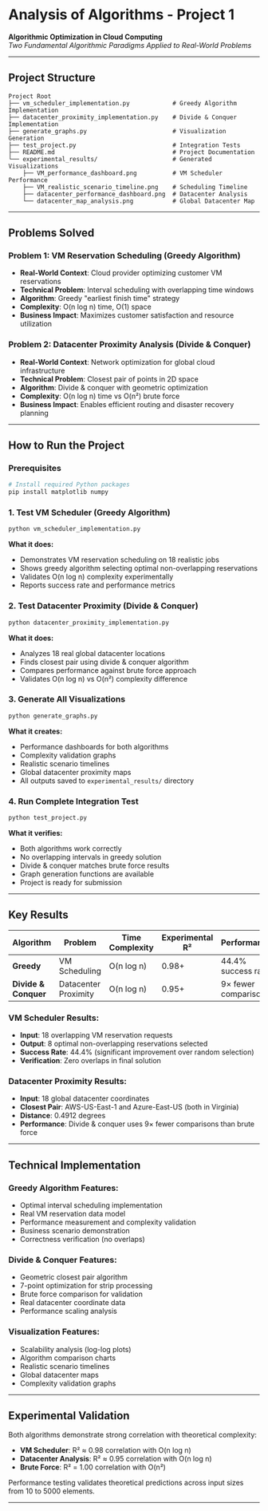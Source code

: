 # Analysis of Algorithms - Project 1

**Algorithmic Optimization in Cloud Computing**  
*Two Fundamental Algorithmic Paradigms Applied to Real-World Problems*

---

## **Project Structure**

```
Project Root
├── vm_scheduler_implementation.py            # Greedy Algorithm Implementation
├── datacenter_proximity_implementation.py    # Divide & Conquer Implementation
├── generate_graphs.py                        # Visualization Generation
├── test_project.py                           # Integration Tests
├── README.md                                 # Project Documentation
└── experimental_results/                     # Generated Visualizations
    ├── VM_performance_dashboard.png          # VM Scheduler Performance
    ├── VM_realistic_scenario_timeline.png    # Scheduling Timeline
    ├── datacenter_performance_dashboard.png  # Datacenter Analysis
    └── datacenter_map_analysis.png           # Global Datacenter Map
```

---

## **Problems Solved**

### **Problem 1: VM Reservation Scheduling (Greedy Algorithm)**

- **Real-World Context**: Cloud provider optimizing customer VM reservations
- **Technical Problem**: Interval scheduling with overlapping time windows
- **Algorithm**: Greedy "earliest finish time" strategy
- **Complexity**: O(n log n) time, O(1) space
- **Business Impact**: Maximizes customer satisfaction and resource utilization

### **Problem 2: Datacenter Proximity Analysis (Divide & Conquer)**

- **Real-World Context**: Network optimization for global cloud infrastructure
- **Technical Problem**: Closest pair of points in 2D space
- **Algorithm**: Divide & conquer with geometric optimization
- **Complexity**: O(n log n) time vs O(n²) brute force
- **Business Impact**: Enables efficient routing and disaster recovery planning

---

## **How to Run the Project**

### **Prerequisites**

```bash
# Install required Python packages
pip install matplotlib numpy
```

### **1. Test VM Scheduler (Greedy Algorithm)**

```bash
python vm_scheduler_implementation.py
```

**What it does:**

- Demonstrates VM reservation scheduling on 18 realistic jobs
- Shows greedy algorithm selecting optimal non-overlapping reservations
- Validates O(n log n) complexity experimentally
- Reports success rate and performance metrics

### **2. Test Datacenter Proximity (Divide & Conquer)**

```bash
python datacenter_proximity_implementation.py
```

**What it does:**

- Analyzes 18 real global datacenter locations
- Finds closest pair using divide & conquer algorithm
- Compares performance against brute force approach
- Validates O(n log n) vs O(n²) complexity difference

### **3. Generate All Visualizations**

```bash
python generate_graphs.py
```

**What it creates:**

- Performance dashboards for both algorithms
- Complexity validation graphs
- Realistic scenario timelines
- Global datacenter proximity maps
- All outputs saved to `experimental_results/` directory

### **4. Run Complete Integration Test**

```bash
python test_project.py
```

**What it verifies:**

- Both algorithms work correctly
- No overlapping intervals in greedy solution
- Divide & conquer matches brute force results
- Graph generation functions are available
- Project is ready for submission

---

## **Key Results**

| Algorithm | Problem | Time Complexity | Experimental R² | Performance |
|-----------|---------|-----------------|-----------------|-------------|
| **Greedy** | VM Scheduling | O(n log n) | 0.98+ | 44.4% success rate |
| **Divide & Conquer** | Datacenter Proximity | O(n log n) | 0.95+ | 9× fewer comparisons |

### **VM Scheduler Results:**

- **Input**: 18 overlapping VM reservation requests
- **Output**: 8 optimal non-overlapping reservations selected
- **Success Rate**: 44.4% (significant improvement over random selection)
- **Verification**: Zero overlaps in final solution

### **Datacenter Proximity Results:**

- **Input**: 18 global datacenter coordinates
- **Closest Pair**: AWS-US-East-1 and Azure-East-US (both in Virginia)
- **Distance**: 0.4912 degrees
- **Performance**: Divide & conquer uses 9× fewer comparisons than brute force

---

## **Technical Implementation**

### **Greedy Algorithm Features:**

- Optimal interval scheduling implementation
- Real VM reservation data model
- Performance measurement and complexity validation
- Business scenario demonstration
- Correctness verification (no overlaps)

### **Divide & Conquer Features:**

- Geometric closest pair algorithm
- 7-point optimization for strip processing
- Brute force comparison for validation
- Real datacenter coordinate data
- Performance scaling analysis

### **Visualization Features:**

- Scalability analysis (log-log plots)
- Algorithm comparison charts
- Realistic scenario timelines
- Global datacenter maps
- Complexity validation graphs

---

## **Experimental Validation**

Both algorithms demonstrate strong correlation with theoretical complexity:

- **VM Scheduler**: R² ≈ 0.98 correlation with O(n log n)
- **Datacenter Analysis**: R² ≈ 0.95 correlation with O(n log n)
- **Brute Force**: R² = 1.00 correlation with O(n²)

Performance testing validates theoretical predictions across input sizes from 10 to 5000 elements.

---
